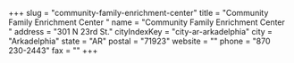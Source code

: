 +++
slug = "community-family-enrichment-center"
title = "Community Family Enrichment Center "
name = "Community Family Enrichment Center "
address = "301 N 23rd St."
cityIndexKey = "city-ar-arkadelphia"
city = "Arkadelphia"
state = "AR"
postal = "71923"
website = ""
phone = "870 230-2443"
fax = ""
+++

